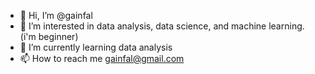- 👋 Hi, I’m @gainfal
- 👀 I’m interested in data analysis, data science, and machine learning. (i'm beginner)
- 🌱 I’m currently learning data analysis 
- 📫 How to reach me gainfal@gmail.com


<!---
gainfal/gainfal is a ✨ special ✨ repository because its `README.md` (this file) appears on your GitHub profile.
You can click the Preview link to take a look at your changes.
--->
